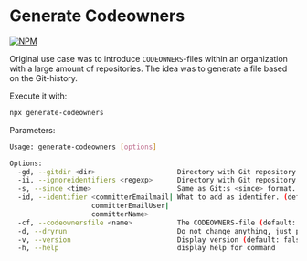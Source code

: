 # Generate Codeowners

[![NPM](https://img.shields.io/npm/v/generate-codeowners.svg?style=flat-square)](https://www.npmjs.com/package/generate-codeowners)

Original use case was to introduce `CODEOWNERS`-files within an organization with a large amount of repositories. The idea was to generate a file based on the Git-history.

Execute it with:

```sh
npx generate-codeowners
```

Parameters:

```sh
Usage: generate-codeowners [options]

Options:
  -gd, --gitdir <dir>                    Directory with Git repository. (default: "generate-codeowners")
  -ii, --ignoreidentifiers <regexp>      Directory with Git repository. (default: ["noreply"])
  -s, --since <time>                     Same as Git:s <since> format. (default: "365.day.ago")
  -id, --identifier <committerEmailmail| What to add as identifer. (default: "committerEmailmail")
                    committerEmailUser|
                    committerName>
  -cf, --codeownersfile <name>           The CODEOWNERS-file (default: "CODEOWNERS")
  -d, --dryrun                           Do not change anything, just print what would be changed. (default: false)
  -v, --version                          Display version (default: false)
  -h, --help                             display help for command
```
